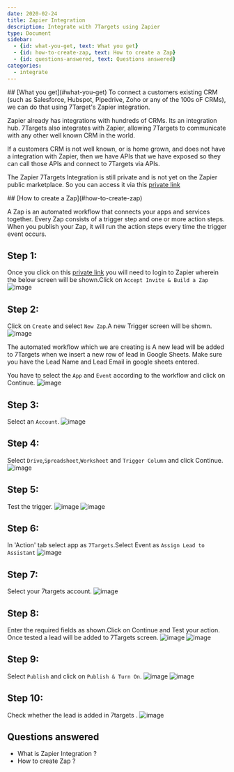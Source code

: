 ```yaml
---
date: 2020-02-24
title: Zapier Integration
description: Integrate with 7Targets using Zapier 
type: Document
sidebar:
  - {id: what-you-get, text: What you get}
  - {id: how-to-create-zap, text: How to create a Zap}
  - {id: questions-answered, text: Questions answered}
categories:
  - integrate
---
```


<a name="what-you-get"/>
## [What you get](#what-you-get)
To connect a customers existing CRM (such as Salesforce, Hubspot, Pipedrive, Zoho or any of the 100s oF CRMs), we can do that using 7Target's Zapier integration.

Zapier already has integrations with hundreds of CRMs. Its an integration hub. 7Targets also integrates with Zapier, allowing 7Targets to communicate with any other well known CRM in the world.

If a customers CRM is not well known, or is home grown, and does not have a integration with Zapier, then we have APIs that we have exposed so they can call those APIs and connect to 7Targets via APIs.

The Zapier 7Targets Integration is still private and is not yet on the Zapier public marketplace. So you can access it via this [private link](https://zapier.com/developer/public-invite/73649/157f0098ab326f339526b19ff7de5526/)

<a name="how-to-create-zap"/>
## [How to create a Zap](#how-to-create-zap)

A Zap is an automated workflow that connects your apps and services together. Every Zap consists of a trigger step and one or more action steps. When you publish your Zap, it will run the action steps every time the trigger event occurs.

## Step 1:
Once you click on this [private link](https://zapier.com/developer/public-invite/73649157f0098ab326f339526b19ff7de5526/) you will need to login to Zapier wherein the below screen will be shown.Click on `Accept Invite & Build a Zap `
![image](../../images/zap_log_in_screen.PNG)

## Step 2:
Click on `Create` and select `New Zap`.A new Trigger screen will be shown.
![image](../../images/zap_trigger_1.PNG)

The automated workflow which we are creating is A new lead will be added to 7Targets when we insert a new row of lead in Google Sheets.
Make sure you have the Lead Name and Lead Email in google sheets entered.

You have to select the `App` and `Event` according to the workflow and click on Continue.
![image](../../images/zap_trigger_2.PNG)

## Step 3:
Select an `Account`.
![image](../../images/zap_trigger_3.PNG)
## Step 4:
Select `Drive`,`Spreadsheet`,`Worksheet` and `Trigger Column` and click Continue.
![image](../../images/zap_trigger_4.PNG)
## Step 5:
Test the trigger.
![image](../../images/zap_trigger_5.PNG)
![image](../../images/zap_trigger_6.PNG)
## Step 6:
In 'Action' tab select app as `7Targets`.Select Event as `Assign Lead to Assistant`
![image](../../images/zap_action_2.PNG)
## Step 7:
Select your 7targets account.
![image](../../images/zap_action_3.PNG)
## Step 8:
Enter the required fields as shown.Click on Continue and Test your action. Once tested a lead will be added to 7Targets screen.
![image](../../images/zap_action_4.PNG)
![image](../../images/zap_action_5.PNG)
## Step 9:
Select `Publish` and click on `Publish & Turn On`.
![image](../../images/zap_publish.PNG)
![image](../../images/zap_publish_1.PNG)
## Step 10:
Check whether the lead is added in 7targets .
![image](../../images/7t_lead.PNG)
## Questions answered
- What is Zapier Integration ?
- How to create Zap ?



